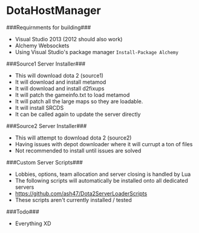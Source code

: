 DotaHostManager
===============

###Requirnments for building###
 - Visual Studio 2013 (2012 should also work)
 - Alchemy Websockets
  - Using Visual Studio's package manager `Install-Package Alchemy`

###Source1 Server Installer###
 - This will download dota 2 (source1)
 - It will download and install metamod
 - It will download and install d2fixups
 - It will patch the gameinfo.txt to load metamod
 - It will patch all the large maps so they are loadable.
 - It will install SRCDS
 - It can be called again to update the server directly

###Source2 Server Installer###
 - This will attempt to download dota 2 (source2)
 - Having issues with depot downloader where it will currupt a ton of files
 - Not recommended to install until issues are solved

###Custom Server Scripts###
 - Lobbies, options, team allocation and server closing is handled by Lua
 - The following scripts will automatically be installed onto all dedicated servers
  - https://github.com/ash47/Dota2ServerLoaderScripts
  - These scripts aren't currently installed / tested

###Todo###
 - Everything XD

